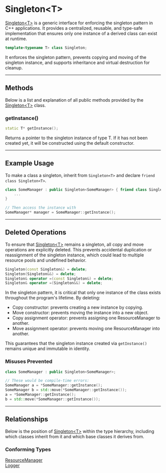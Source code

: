 # Singleton\<T\>

[Singleton\<T\>](Singleton.md) is a generic interface for enforcing 
the singleton pattern in C++ applications. It provides 
a centralized, reusable, and type-safe implementation 
that ensures only one instance of a derived class can exist at runtime.

```c++
template<typename T> class Singleton;
```

It enforces the singleton pattern, prevents copying 
and moving of the singleton instance, and supports 
inheritance and virtual destruction for cleanup.

---

## Methods

Below is a list and explanation of all public methods
provided by the [Singleton\<T\>](Singleton.md) class.

### getInstance()
```c++
static T* getInstance();
```
Returns a pointer to the singleton instance of type T. 
If it has not been created yet, it will be constructed 
using the default constructor.

---

## Example Usage

To make a class a singleton, inherit from 
`Singleton<T>` and declare `friend class Singleton<T>`.

```c++
class SomeManager : public Singleton<SomeManager> { friend class Singleton<SomeManager>;
    ...
}

// Then access the instance with
SomeManager* manager = SomeManager::getInstance();
```

---

## Deleted Operations
To ensure that [Singleton\<T\>](Singleton.md) remains a singleton,
all copy and move operations are explicitly deleted.
This prevents accidental duplication or reassignment
of the singleton instance, which could lead to
multiple resource pools and undefined behavior.

```c++
Singleton(const Singleton&) = delete;
Singleton(Singleton&&) = delete;
Singleton& operator =(const Singleton&) = delete;
Singleton& operator =(Singleton&&) = delete;
```

In the singleton pattern, it is critical that only one
instance of the class exists throughout the program's
lifetime. By deleting:

- Copy constructor: prevents creating a new instance by copying.
- Move constructor: prevents moving the instance into a new object.
- Copy assignment operator: prevents assigning one ResourceManager to another.
- Move assignment operator: prevents moving one ResourceManager into another.

This guarantees that the singleton instance created
via `getInstance()` remains unique and immutable in
identity.

### Misuses Prevented

```c++
class SomeManager : public Singleton<SomeManager>;

// These would be compile-time errors:
SomeManager a = *SomeManager::getInstance();
SomeManager b = std::move(*SomeManager::getInstance());
a = *SomeManager::getInstance();
b = std::move(*SomeManager::getInstance());
```

---

## Relationships 
Below is the position of [Singleton\<T\>](Singleton.md) 
within the type hierarchy, including which classes inherit 
from it and which base classes it derives from.

### Conforming Types
[ResourceManager](ResourceManager.md) <br>
[Logger](Logger.md)